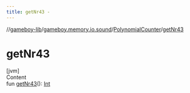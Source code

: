 ```yaml
---
title: getNr43 -
---
```

//[gameboy-lib](../../index.md)/[gameboy.memory.io.sound](../index.md)/[PolynomialCounter](index.md)/[getNr43](get-nr43.md)



# getNr43  
[jvm]  
Content  
fun [getNr43](get-nr43.md)(): [Int](https://kotlinlang.org/api/latest/jvm/stdlib/kotlin/-int/index.html)  



